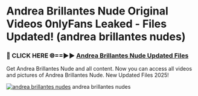 # Andrea Brillantes Nude Original Videos 0nlyFans Leaked - Files Updated! (andrea brillantes nudes)

<h3>🔴 CLICK HERE 🌐==►► <a href="https://tinyurl.com/2p9ay9w9" rel="nofollow">Andrea Brillantes Nude Updated Files</a></h3>

Get Andrea Brillantes Nude and all content. Now you can access all videos and pictures of Andrea Brillantes Nude. New Updated Files 2025!

[![andrea brillantes nudes](https://i.imgur.com/KQgVmj3.gif)](https://tinyurl.com/2p9ay9w9)
andrea brillantes nudes